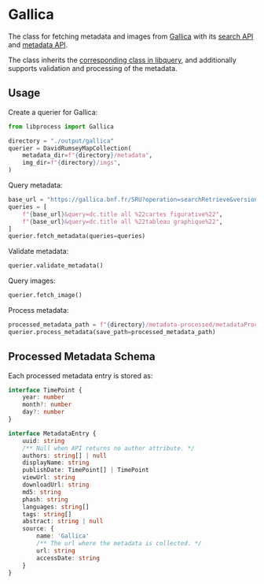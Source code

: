 # Gallica

The class for fetching metadata and images from [Gallica](https://gallica.bnf.fr/) with its [search API](https://api.bnf.fr/api-gallica-de-recherche) and [metadata API](https://api.bnf.fr/api-document-de-gallica).

The class inherits the [corresponding class in libquery](https://oldvis.github.io/libquery/api/gallica.html), and additionally supports validation and processing of the metadata.

## Usage

Create a querier for Gallica:

```python
from libprocess import Gallica

directory = "./output/gallica"
querier = DavidRumseyMapCollection(
    metadata_dir=f"{directory}/metadata",
    img_dir=f"{directory}/imgs",
)
```

Query metadata:

```python
base_url = "https://gallica.bnf.fr/SRU?operation=searchRetrieve&version=1.2&maximumRecords={maximumRecords}&startRecord={startRecord}"
queries = [
    f"{base_url}&query=dc.title all %22cartes figurative%22",
    f"{base_url}&query=dc.title all %22tableau graphique%22",
]
querier.fetch_metadata(queries=queries)
```

Validate metadata:

```python
querier.validate_metadata()
```

Query images:

```python
querier.fetch_image()
```

Process metadata:

```python
processed_metadata_path = f"{directory}/metadata-processed/metadataProcessed.json"
querier.process_metadata(save_path=processed_metadata_path)
```

## Processed Metadata Schema

Each processed metadata entry is stored as:

```typescript
interface TimePoint {
    year: number
    month?: number
    day?: number
}

interface MetadataEntry {
    uuid: string
    /** Null when API returns no author attribute. */
    authors: string[] | null
    displayName: string
    publishDate: TimePoint[] | TimePoint
    viewUrl: string
    downloadUrl: string
    md5: string
    phash: string
    languages: string[]
    tags: string[]
    abstract: string | null
    source: {
        name: 'Gallica'
        /** The url where the metadata is collected. */
        url: string
        accessDate: string
    }
}
```

